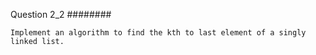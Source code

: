 Question 2_2
########
````
Implement an algorithm to find the kth to last element of a singly linked list.
````
